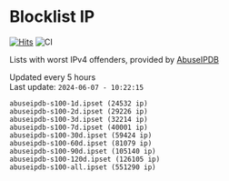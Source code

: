 # Blocklist IP

[![Hits](https://hits.seeyoufarm.com/api/count/incr/badge.svg?url=https%3A%2F%2Fgithub.com%2Fborestad%2Fblocklist-ip%2F&count_bg=%2379C83D&title_bg=%23555555&icon=&icon_color=%23E7E7E7&title=hits&edge_flat=false)](https://hits.seeyoufarm.com)  ![CI](https://img.shields.io/github/workflow/status/borestad/blocklist-ip/CI?style=flat-square)

Lists with worst IPv4 offenders, provided by [AbuseIPDB](https://www.abuseipdb.com/)

<!-- FOOTER-PLACEHOLDER -->
Updated every 5 hours<br>
Last update: `2024-06-07 - 10:22:15`
```
abuseipdb-s100-1d.ipset (24532 ip)
abuseipdb-s100-2d.ipset (29226 ip)
abuseipdb-s100-3d.ipset (32214 ip)
abuseipdb-s100-7d.ipset (40001 ip)
abuseipdb-s100-30d.ipset (59424 ip)
abuseipdb-s100-60d.ipset (81079 ip)
abuseipdb-s100-90d.ipset (105140 ip)
abuseipdb-s100-120d.ipset (126105 ip)
abuseipdb-s100-all.ipset (551290 ip)
```
